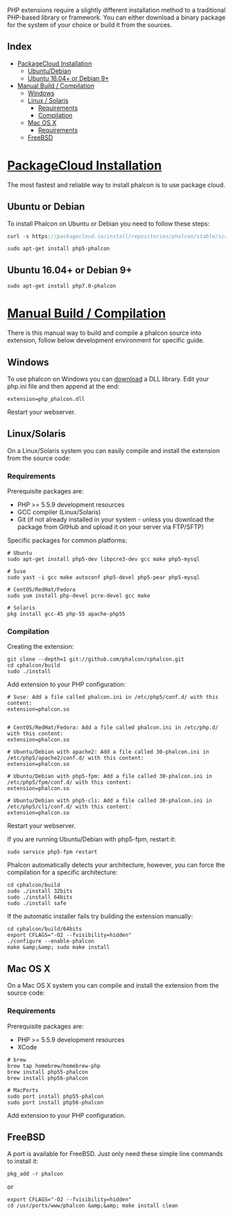PHP extensions require a slightly different installation method to a traditional PHP-based library or framework. You can either download a binary package for the system of your choice or build it from the sources.

## Index

- [PackageCloud Installation](#packagecloud-installation)
    - [Ubuntu/Debian](#ubuntu-or-debian)
    - [Ubuntu 16.04+ or Debian 9+](#ubunut-16-04-or-debian-9)
- [Manual Build / Compilation](#manual-build-compilation)
    - [Windows](#windows)
    - [Linux / Solaris](#linux-solaris)
        - [Requirements](#linux-solaris-requirements)
        - [Compilation](#linux-solaris-compilation)
    - [Mac OS X](#mac-os-x)
        - [Requirements](#mac-os-x-requirements)
    - [FreeBSD](#free-bsd)

# <a href="#packagecloud-installation" name="packagecloud-installation">PackageCloud Installation</a>

The most fastest and reliable way to install phalcon is to use package cloud.

<a name="ubuntu-or-debian"></a>
## Ubuntu or Debian

To install Phalcon on Ubuntu or Debian you need to follow these steps:

```php
curl -s https://packagecloud.io/install/repositories/phalcon/stable/script.deb.sh | sudo bash
```

```shell
sudo apt-get install php5-phalcon
```

<a name="ubunut-16-04-or-debian-9"></a>
## Ubuntu 16.04+ or Debian 9+

```
sudo apt-get install php7.0-phalcon
```

# <a href="#manual-build-compilation" name="manual-build-compilation">Manual Build / Compilation</a>

There is this manual way to build and compile a phalcon source into extension, follow below development environment for specific guide.

<a name="windows"></a>
## Windows

To use phalcon on Windows you can <a href="http://phalconphp.com/en/download" target="_blank">download</a> a DLL library. Edit your php.ini file and then append at the end:

```shell
extension=php_phalcon.dll
```

Restart your webserver.

<a name="linux-solaris"></a>
## Linux/Solaris

On a Linux/Solaris system you can easily compile and install the extension from the source code:

<a name="linux-solaris-requirements"></a>
### Requirements

Prerequisite packages are:

- PHP &gt;= 5.5.9 development resources
- GCC compiler (Linux/Solaris)
- Git (if not already installed in your system - unless you download the package from GitHub and upload it on your server via FTP/SFTP)

Specific packages for common platforms:

```shell
# Ubuntu
sudo apt-get install php5-dev libpcre3-dev gcc make php5-mysql

# Suse
sudo yast -i gcc make autoconf php5-devel php5-pear php5-mysql

# CentOS/RedHat/Fedora
sudo yum install php-devel pcre-devel gcc make

# Solaris
pkg install gcc-45 php-55 apache-php55
```

<a name="linux-solaris-compilation"></a>
### Compilation

Creating the extension:

```shell
git clone --depth=1 git://github.com/phalcon/cphalcon.git
cd cphalcon/build
sudo ./install
```

Add extension to your PHP configuration:

```shell
# Suse: Add a file called phalcon.ini in /etc/php5/conf.d/ with this content:
extension=phalcon.so


# CentOS/RedHat/Fedora: Add a file called phalcon.ini in /etc/php.d/ with this content:
extension=phalcon.so

# Ubuntu/Debian with apache2: Add a file called 30-phalcon.ini in /etc/php5/apache2/conf.d/ with this content:
extension=phalcon.so

# Ubuntu/Debian with php5-fpm: Add a file called 30-phalcon.ini in /etc/php5/fpm/conf.d/ with this content:
extension=phalcon.so

# Ubuntu/Debian with php5-cli: Add a file called 30-phalcon.ini in /etc/php5/cli/conf.d/ with this content:
extension=phalcon.so
```

Restart your webserver.

If you are running Ubuntu/Debian with php5-fpm, restart it:

```shell
sudo service php5-fpm restart
```

Phalcon automatically detects your architecture, however, you can force the compilation for a specific architecture:

```shell
cd cphalcon/build
sudo ./install 32bits
sudo ./install 64bits
sudo ./install safe
```

If the automatic installer fails try building the extension manually:

```shell
cd cphalcon/build/64bits
export CFLAGS="-O2 --fvisibility=hidden"
./configure --enable-phalcon
make &amp;&amp; sudo make install
```

<a name="mac-os-x"></a>
## Mac OS X

On a Mac OS X system you can compile and install the extension from the source code:

<a name="mac-os-x-requirements"></a>
### Requirements

Prerequisite packages are:

- PHP &gt;= 5.5.9 development resources
- XCode

```shell
# brew
brew tap homebrew/homebrew-php
brew install php55-phalcon
brew install php56-phalcon

# MacPorts
sudo port install php55-phalcon
sudo port install php56-phalcon
```

Add extension to your PHP configuration.

<a name="free-bsd"></a>
## FreeBSD

A port is available for FreeBSD. Just only need these simple line commands to install it:

```shell
pkg_add -r phalcon
```

or

```shell
export CFLAGS="-O2 --fvisibility=hidden"
cd /usr/ports/www/phalcon &amp;&amp; make install clean
```
